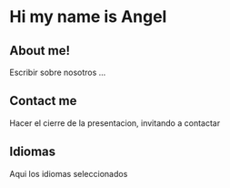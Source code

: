# Hi my name is Angel

## About me!

Escribir sobre nosotros ... 

## Contact me

Hacer el cierre de la presentacion, invitando a contactar

## Idiomas

Aqui los idiomas seleccionados
